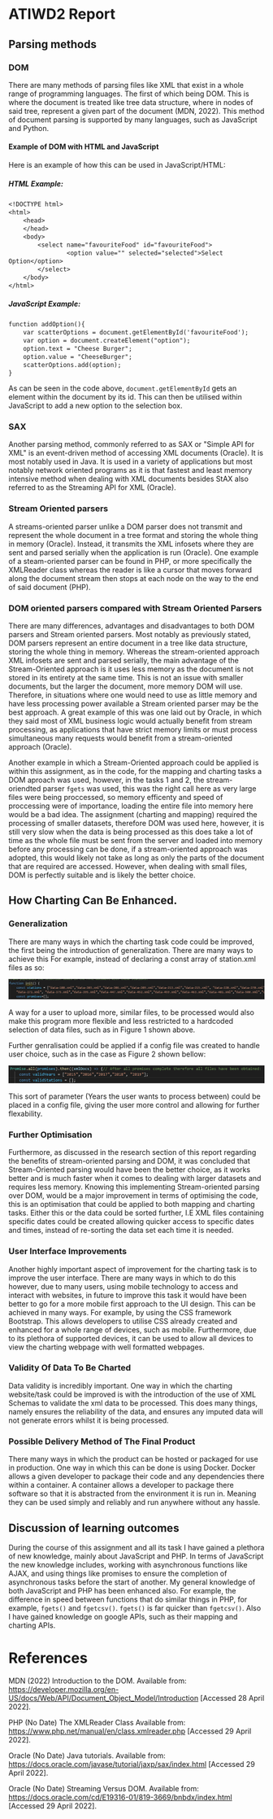 # **ATIWD2 Report**
## Parsing methods
### DOM 
There are many methods of parsing files like XML that exist in a whole range of programming languages. The first of which being DOM. This is where the document is treated like tree data structure, where in nodes of said tree, represent a given part of the document (MDN, 2022). This method of document parsing is supported by many languages, such as JavaScript and Python.

#### Example of DOM with HTML and JavaScript
Here is an example of how this can be used in JavaScript/HTML:
##### HTML Example:
```
<!DOCTYPE html>
<html>
    <head>
    </head>
    <body>
        <select name="favouriteFood" id="favouriteFood">
                <option value="" selected="selected">Select Option</option>
        </select>
    </body>
</html>
```
##### JavaScript Example:
```
function addOption(){
    var scatterOptions = document.getElementById('favouriteFood'); 
    var option = document.createElement("option"); 
    option.text = "Cheese Burger"; 
    option.value = "CheeseBurger"; 
    scatterOptions.add(option);
}
```
As can be seen in the code above, ```document.getElementById``` gets an element within the document by its id. This can then be utilised within JavaScript to add a new option to the selection box. 

### SAX
Another parsing method, commonly referred to as SAX or "Simple API for XML" is an event-driven method of accessing XML documents (Oracle). It is most notably used in Java. It is used in a variety of applications but most notably network oriented programs as it is that fastest and least memory intensive method when dealing with XML documents besides StAX also referred to as the Streaming API for XML (Oracle).

### Stream Oriented parsers 
A streams-oriented parser unlike a DOM parser does not transmit and represent the whole document in a tree format and storing the whole thing in memory (Oracle). Instead, it transmits the XML infosets where they are sent and parsed serially when the application is run (Oracle). One example of a steam-oriented parser can be found in PHP, or more specifically the XMLReader class whereas the reader is like a cursor that moves forward along the document stream then stops at each node on the way to the end of said document (PHP).

### DOM oriented parsers compared with Stream Oriented Parsers
There are many differences, advantages and disadvantages to both DOM parsers and Stream oriented parsers. Most notably as previously stated, DOM parsers represent an entire document in a tree like data structure, storing the whole thing in memory. Whereas the stream-oriented approach XML infosets are sent and parsed serially, the main advantage of the Stream-Oriented approach is it uses less memory as the document is not stored in its entirety at the same time. This is not an issue with smaller documents, but the larger the document, more memory DOM will use. Therefore, in situations where one would need to use as little memory and have less processing power available a Stream oriented parser may be the best approach. A great example of this was one laid out by Oracle, in which they said most of XML business logic would actually benefit from stream processing, as applications that have strict memory limits or must process simultaneous many requests would benefit from a stream-oriented approach (Oracle). 

Another example in which a Stream-Oriented approach could be applied is within this assignment, as in the code, for the mapping and charting tasks a DOM aproach was used, however, in the tasks 1 and 2, the stream-oriendted parser ```fgets``` was used, this was the right call here as very large files were being proccessed, so memory efficenty and speed of proccessing were of importance, loading the entire file into memory here would be a bad idea. The assignment (charting and mapping) required the processing of smaller datasets, therefore DOM was used here, however, it is still very slow when the data is being processed as this does take a lot of time as the whole file must be sent from the server and loaded into memory before any processing can be done, if a stream-oriented approach was adopted, this would likely not take as long as only the parts of the document that are required are accessed. However, when dealing with small files, DOM is perfectly suitable and is likely the better choice.

## How Charting Can Be Enhanced. 
### Generalization
There are many ways in which the charting task code could be improved, the first being the introduction of generalization. There are many ways to achieve this For example, instead of declaring a const array of station.xml files as so:

![Figure 1 XML Files Hard Coded](XML%20Files.png)

A way for a user to upload more, similar files, to be processed would also make this program more flexible and less restricted to a hardcoded selection of data files, such as in Figure 1 shown above. 

Further genralisation could be applied if a config file was created to handle user choice, such as in the case as Figure 2 shown bellow:

![Figure 2 Valid Years](ValidYears.png)

This sort of parameter (Years the user wants to process between) could be placed in a config file, giving the user more control and allowing for further flexability.

### Further Optimisation
Furthermore, as discussed in the research section of this report regarding the benefits of stream-oriented parsing and DOM, it was concluded that Stream-Oriented parsing would have been the better choice, as it works better and is much faster when it comes to dealing with larger datasets and requires less memory. Knowing this implementing Stream-oriented parsing over DOM, would be a major improvement in terms of optimising the code, this is an optimisation that could be applied to both mapping and charting tasks. Either this or the data could be sorted further, I.E XML files containing specific dates could be created allowing quicker access to specific dates and times, instead of re-sorting the data set each time it is needed. 

### User Interface Improvements
Another highly important aspect of improvement for the charting task is to improve the user interface. 
There are many ways in which to do this however, due to many users, using mobile technology to access and interact with websites, in future to improve this task it would have been better to go for a more mobile first approach to the UI design. 
This can be achieved in many ways. For example, by using the CSS framework Bootstrap. This allows developers to utilise CSS already created and enhanced for a whole range of devices, 
such as mobile. Furthermore, due to its plethora of supported devices, 
it can be used to allow all devices to view the charting webpage with well formatted webpages.

### Validity Of Data To Be Charted
Data validity is incredibly important. One way in which the charting website/task could be improved is with the introduction of the use of XML Schemas to validate the xml data to be processed. This does many things, namely ensures the reliability of the data, and ensures any imputed data will not generate errors whilst it is being processed.

### Possible Delivery Method of The Final Product
There many ways in which the product can be hosted or packaged for use in production. One way in which this can be done is using Docker. Docker allows a given developer to package their code and any dependencies there within a container. A container allows a developer to package there software so that it is abstracted from the environment it is run in. Meaning they can be used simply and reliably and run anywhere without any hassle. 

## Discussion of learning outcomes
During the course of this assignment and all its task I have gained a plethora of new knowledge, mainly about JavaScript and PHP. In terms of JavaScript the new knowledge includes, working with asynchronous functions like AJAX, and using things like promises to ensure the completion of asynchronous tasks before the start of another. My general knowledge of both JavaScript and PHP has been enhanced also. For example, the difference in speed between functions that do similar things in PHP, for example, ```fgets()``` and  ```fgetcsv()```. ```fgets()``` is far quicker than ```fgetcsv()```. Also I have gained knowledge on google APIs, such as their mapping and charting APIs.

# References
MDN (2022) Introduction to the DOM. Available from: https://developer.mozilla.org/en-US/docs/Web/API/Document_Object_Model/Introduction [Accessed 28 April 2022].

PHP (No Date) The XMLReader Class Available from:
https://www.php.net/manual/en/class.xmlreader.php [Accessed 29 April 2022].

Oracle (No Date) Java tutorials. Available from:
https://docs.oracle.com/javase/tutorial/jaxp/sax/index.html [Accessed 29 April 2022].

Oracle (No Date) Streaming Versus DOM. Available from:
https://docs.oracle.com/cd/E19316-01/819-3669/bnbdx/index.html [Accessed 29 April 2022].
